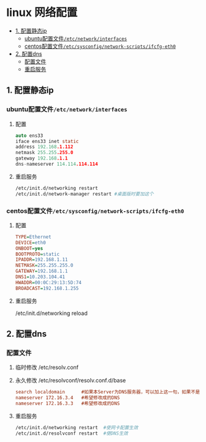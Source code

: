 # linux 网络配置

- [1. 配置静态ip](#1-配置静态ip)
  - [ubuntu配置文件`/etc/network/interfaces`](#ubuntu配置文件etcnetworkinterfaces)
  - [centos配置文件`/etc/sysconfig/network-scripts/ifcfg-eth0`](#centos配置文件etcsysconfignetwork-scriptsifcfg-eth0)
- [2. 配置dns](#2-配置dns)
  - [配置文件](#配置文件)
  - [重启服务](#重启服务)

## 1. 配置静态ip

### ubuntu配置文件`/etc/network/interfaces`

1. 配置

    ```c
    auto ens33
    iface ens33 inet static
    address 192.168.1.112
    netmask 255.255.255.0
    gateway 192.168.1.1
    dns-nameserver 114.114.114.114
    ```

2. 重启服务

    ```bash
    /etc/init.d/networking restart
    /etc/init.d/network-manager restart #桌面版时要加这个
    ```

### centos配置文件`/etc/sysconfig/network-scripts/ifcfg-eth0`

1. 配置

    ```ini
    TYPE=Ethernet
    DEVICE=eth0
    ONBOOT=yes
    BOOTPROTO=static
    IPADDR=192.168.1.11
    NETMASK=255.255.255.0
    GATEWAY=192.168.1.1
    DNS1=10.203.104.41
    HWADDR=00:0C:29:13:5D:74
    BROADCAST=192.168.1.255
    ```

2. 重启服务

    /etc/init.d/networking reload

## 2. 配置dns

### 配置文件

1. 临时修改 /etc/resolv.conf
2. 永久修改 /etc/resolvconf/resolv.conf.d/base

    ```ini
    search localdomain      #如果本Server为DNS服务器，可以加上这一句，如果不是，可以不加
    nameserver 172.16.3.4   #希望修改成的DNS
    nameserver 172.16.3.3   #希望修改成的DNS
    ```

3. 重启服务

    ```bash
    /etc/init.d/networking restart  #使网卡配置生效
    /etc/init.d/resolvconf restart  #使DNS生效
    ```
